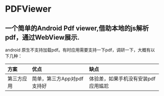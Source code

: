 # PDFViewer

## 一个简单的Android Pdf viewer,借助本地的js解析pdf，通过WebView展示.
 android 原生不支持加载pdf。有时应用需要支持一下pdf，调研一下，大概有以下几种：
 
 
 | 方案  |优点   |缺点   |
 |:- | :- | :- |
 |    第三方应用  |简单，第三方App对pdf支持好 |体验差，如果手机没有安装pdf应用尴尬      | 

